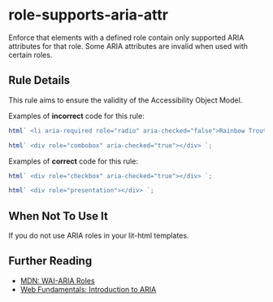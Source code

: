 # role-supports-aria-attr

Enforce that elements with a defined role contain only supported ARIA attributes for that role.
Some ARIA attributes are invalid when used with certain roles.

## Rule Details

This rule aims to ensure the validity of the Accessibility Object Model.

Examples of **incorrect** code for this rule:

```js
html` <li aria-required role="radio" aria-checked="false">Rainbow Trout</li> `;
```

```js
html` <div role="combobox" aria-checked="true"></div> `;
```

Examples of **correct** code for this rule:

```js
html` <div role="checkbox" aria-checked="true"></div> `;
```

```js
html` <div role="presentation"></div> `;
```

## When Not To Use It

If you do not use ARIA roles in your lit-html templates.

## Further Reading

- [MDN: WAI-ARIA Roles](https://developer.mozilla.org/en-US/docs/Web/Accessibility/ARIA/Roles)
- [Web Fundamentals: Introduction to ARIA](https://developers.google.com/web/fundamentals/accessibility/semantics-aria/)
